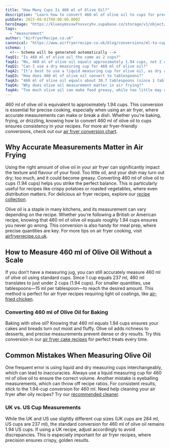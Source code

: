 ```yaml
---
title: "How Many Cups Is 460 ml of Olive Oil?"
description: "Learn how to convert 460 ml of olive oil to cups for precise cooking and baking. Perfect for air fryer recipes and meal prep!"
pubDate: 2025-08-01T00:00:00.000Z
heroImage: "https://klueoymssxwfnxsvcyhv.supabase.co/storage/v1/object/public/Shmucket/how-many-cups-is-460-ml-of-olive-oil.webp"
tags:
  - "measurement"
author: "AirFryerRecipe.co.uk"
canonical: "https://www.airfryerrecipe.co.uk/blog/conversions/ml-to-cups/how-many-cups-is-460-ml-of-olive-oil"
schema: |
  <!-- Schema will be generated automatically -->
faqQ1: "Is 460 ml of olive oil the same as 2 cups?"
faqA1: "No, 460 ml of olive oil equals approximately 1.94 cups, not 2 cups. While it’s close, using the exact measurement ensures better accuracy in recipes, especially for air frying where oil quantity affects texture."
faqQ2: "Can I use a dry measuring cup for 460 ml of olive oil?"
faqA2: "It’s best to use a liquid measuring cup for olive oil, as dry cups aren’t designed for liquids and can lead to incorrect measurements. For 460 ml (1.94 cups), a clear liquid cup with ml markings is ideal."
faqQ3: "How does 460 ml of olive oil convert to tablespoons?"
faqA3: "460 ml of olive oil equals about 30.7 tablespoons (since 1 tablespoon is 15 ml). This is useful for recipes requiring smaller oil quantities, like marinades or dressings for air-fried dishes."
faqQ4: "Why does olive oil measurement matter in air frying?"
faqA4: "Too much olive oil can make food greasy, while too little may dry it out. Converting 460 ml to cups (1.94 cups) helps achieve the perfect balance for crispy, evenly cooked air fryer meals."
---
```

<p>460 ml of olive oil is equivalent to approximately 1.94 cups. This conversion is essential for precise cooking, especially when using an air fryer, where accurate measurements can make or break a dish. Whether you're baking, frying, or drizzling, knowing how to convert 460 ml of olive oil to cups ensures consistency in your recipes. For more air fryer-friendly conversions, check out our <a href=https://www.airfryerrecipe.co.uk/air-fryer-conversion-chart>air fryer conversion chart</a>.</p>

<h2>Why Accurate Measurements Matter in Air Frying</h2>  
<p>Using the right amount of olive oil in your air fryer can significantly impact the texture and flavour of your food. Too little oil, and your dish may turn out dry; too much, and it could become greasy. Converting 460 ml of olive oil to cups (1.94 cups) helps you strike the perfect balance. This is particularly useful for recipes like crispy potatoes or roasted vegetables, where even distribution matters. For delicious air fryer recipes, explore our <a href=https://www.airfryerrecipe.co.uk/recipes>recipe collection</a>.</p>  

<p>Olive oil is a staple in many kitchens, and its measurement can vary depending on the recipe. Whether you're following a British or American recipe, knowing that 460 ml of olive oil equals roughly 1.94 cups ensures you never go wrong. This conversion is also handy for meal prep, where precise quantities are key. For more tips on air fryer cooking, visit <a href=https://www.airfryerrecipe.co.uk>airfryerrecipe.co.uk</a>.</p>  

<h2>How to Measure 460 ml of Olive Oil Without a Scale</h2>  
<p>If you don’t have a measuring jug, you can still accurately measure 460 ml of olive oil using standard cups. Since 1 cup equals 237 ml, 460 ml translates to just under 2 cups (1.94 cups). For smaller quantities, use tablespoons—15 ml per tablespoon—to reach the desired amount. This method is perfect for air fryer recipes requiring light oil coatings, like <a href=https://www.airfryerrecipe.co.uk/recipe-category/chicken>air-fried chicken</a>.</p>  

<h3>Converting 460 ml of Olive Oil for Baking</h3>  
<p>Baking with olive oil? Knowing that 460 ml equals 1.94 cups ensures your cakes and breads turn out moist and fluffy. Olive oil adds richness to desserts, and precise measurements prevent dense or dry results. Try this conversion in our <a href=https://www.airfryerrecipe.co.uk/recipe-category/cakes>air fryer cake recipes</a> for perfect treats every time.</p>  

<h2>Common Mistakes When Measuring Olive Oil</h2>  
<p>One frequent error is using liquid and dry measuring cups interchangeably, which can lead to inaccuracies. Always use a liquid measuring cup for 460 ml of olive oil to ensure the correct volume. Another mistake is eyeballing measurements, which can throw off recipe ratios. For consistent results, stick to the 1.94-cup conversion for 460 ml. Need help cleaning your air fryer after oily recipes? Try our <a href=https://www.airfryerrecipe.co.uk/air-fryer-cleaner>recommended cleaner</a>.</p>  

<h3>UK vs. US Cup Measurements</h3>  
<p>While the UK and US use slightly different cup sizes (UK cups are 284 ml, US cups are 237 ml), the standard conversion for 460 ml of olive oil remains 1.94 US cups. If using a UK recipe, adjust accordingly to avoid discrepancies. This is especially important for air fryer recipes, where precision ensures crispy, golden results.</p>
